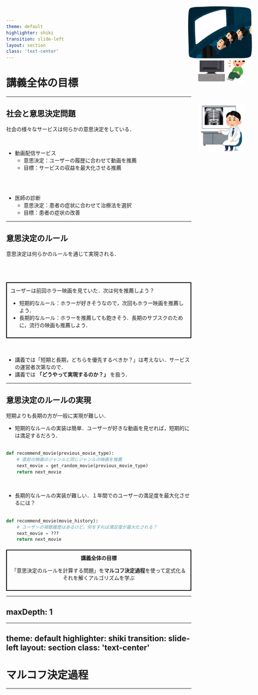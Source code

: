 ```yaml
---
theme: default
highlighter: shiki
transition: slide-left
layout: section
class: 'text-center'
---
```


# 講義全体の目標

---

## 社会と意思決定問題

社会の様々なサービスは何らかの意思決定をしている．

<br>

* 動画配信サービス
  * 意思決定：ユーザーの履歴に合わせて動画を推薦
  * 目標：サービスの収益を最大化させる推薦

<img style="position: absolute; top: 150px; right: 80px; width: 130px;" src="./figures/tv_haishin_owarai_man.png">

<br>
<br>

* 医師の診断
  * 意思決定：患者の症状に合わせて治療法を選択
  * 目標：患者の症状の改善

<img style="position: absolute; top: 300px; right: 80px; width: 130px;" src="./figures/doctor_xray_rentogen.png">

---

## 意思決定のルール

意思決定は何らかのルールを通じて実現される．


<img style="position: absolute; top: 30px; right: 60px; width: 180px;" src="./figures/kandou_movie_eigakan.png">

<br>
<br>

<div style="border: 2px solid #000; padding: 10px; margin-top: 20px;">
ユーザーは前回ホラー映画を見ていた．次は何を推薦しよう？

* 短期的なルール：ホラーが好きそうなので，次回もホラー映画を推薦しよう．
* 長期的なルール：ホラーを推薦しても飽きそう．長期のサブスクのために，流行の映画も推薦しよう．
</div>

<br>
<br>

<v-click>

* 講義では「短期と長期，どちらを優先するべきか？」は考えない．サービスの運営者次第なので．
* 講義では **「どうやって実現するのか？」** を扱う．

</v-click>

---

## 意思決定のルールの実現

短期よりも長期の方が一般に実現が難しい．

* 短期的なルールの実装は簡単．ユーザーが好きな動画を見せれば，短期的には満足するだろう．

```python

def recommend_movie(previous_movie_type):
    # 直前の映画のジャンルと同じジャンルの映画を推薦
    next_movie = get_random_movie(previous_movie_type)
    return next_movie
```

<br>

<v-click>

* 長期的なルールの実装が難しい．１年間でのユーザーの満足度を最大化させるには？

```python

def recommend_movie(movie_history):
    # ユーザーの視聴履歴はあるけど，何をすれば満足度が最大化される？
    next_movie = ???
    return next_movie
```

</v-click>

<v-click>

<div style="border: 2px solid #000; padding: 10px; margin-top: 20px; text-align: center;">
<strong>講義全体の目標</strong><br>

「意思決定のルールを計算する問題」を**マルコフ決定過程**を使って定式化＆それを解くアルゴリズムを学ぶ
</div>

</v-click>

---
maxDepth: 1
---


<Toc />

---
theme: default
highlighter: shiki
transition: slide-left
layout: section
class: 'text-center'
---

# マルコフ決定過程

---



